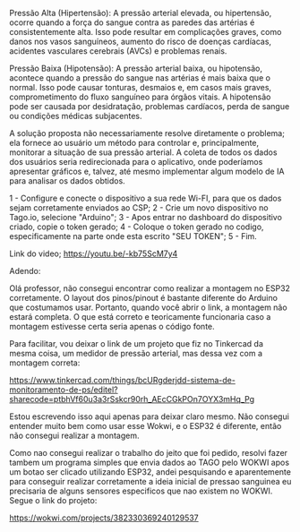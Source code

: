 Pressão Alta (Hipertensão):
A pressão arterial elevada, ou hipertensão, ocorre quando a força do sangue contra as paredes das artérias é consistentemente alta. Isso pode resultar em complicações graves, como danos nos vasos sanguíneos, aumento do risco de doenças cardíacas, acidentes vasculares cerebrais (AVCs) e problemas renais.

Pressão Baixa (Hipotensão):
A pressão arterial baixa, ou hipotensão, acontece quando a pressão do sangue nas artérias é mais baixa que o normal. Isso pode causar tonturas, desmaios e, em casos mais graves, comprometimento do fluxo sanguíneo para órgãos vitais. A hipotensão pode ser causada por desidratação, problemas cardíacos, perda de sangue ou condições médicas subjacentes.

A solução proposta não necessariamente resolve diretamente o problema; ela fornece ao usuário um método para controlar e, principalmente, monitorar a situação de sua pressão arterial. A coleta de todos os dados dos usuários seria redirecionada para o aplicativo, onde poderíamos apresentar gráficos e, talvez, até mesmo implementar algum modelo de IA para analisar os dados obtidos.

1 - Configure e conecte o dispositivo a sua rede Wi-FI, para que os dados sejam corretamente enviados ao CSP;
2 - Crie um novo dispositivo no Tago.io, selecione "Arduino";
3 - Apos entrar no dashboard do dispositivo criado, copie o token gerado;
4 - Coloque o token gerado no codigo, especificamente na parte onde esta escrito "SEU TOKEN";
5 - Fim.

Link do video;
https://youtu.be/-kb75ScM7y4

Adendo:

Olá professor, não consegui encontrar como realizar a montagem no ESP32 corretamente. O layout dos pinos/pinout é bastante diferente do Arduino que costumamos usar. Portanto, quando você abrir o link, a montagem não estará completa. O que está correto e teoricamente funcionaria caso a montagem estivesse certa seria apenas o código fonte.

Para facilitar, vou deixar o link de um projeto que fiz no Tinkercad da mesma coisa, um medidor de pressão arterial, mas dessa vez com a montagem correta:

https://www.tinkercad.com/things/bcURgderjdd-sistema-de-monitoramento-de-ps/editel?sharecode=ptbhVf60u3a3rSskcr90rh_AEcCGkPOn7OYX3mHq_Pg

Estou escrevendo isso aqui apenas para deixar claro mesmo. Não consegui entender muito bem como usar esse Wokwi, e o ESP32 é diferente, então não consegui realizar a montagem.

Como nao consegui realizar o trabalho do jeito que foi pedido, resolvi fazer tambem um programa simples que envia dados ao TAGO pelo WOKWI apos um botao ser clicado utilizando ESP32, andei pesquisando e aparentemente para conseguir realizar corretamente a ideia inicial de pressao sanguinea eu precisaria de alguns sensores especificos que nao existem no WOKWI. Segue o link do projeto:

https://wokwi.com/projects/382330369240129537










